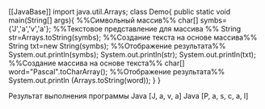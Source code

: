 [[JavaBase]]
import java.util.Arrays;
class Demo{
	public static void main(String[] args){
%%Символьный массив%%
		char[] symbs={'J','a','v','a'};
%%Текстовое представление для массива %%
		String str=Arrays.toString(symbs);
%%Создание текста на основе массива%%
		String txt=new String(symbs);
%%Отображение результата%%
		System.out.println(symbs);
		System.out.println(str);
		System.out.println(txt);
%%Создание массива на основе текста%%
		char[] word="Pascal".toCharArray();
%%Отображение результата%%
		System.out.println
		(Arrays.toString(word));
	}
}

Результат выполнения программы
Java
[J, a, v, a]
Java
[P, a, s, c, a, l]